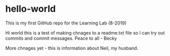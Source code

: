 # hello-world
This is my first GitHub repo for the Learning Lab (8-2019)

Hi world this is a test of making chnages to a readme.txt file so I can try out commits and commit messages.
Peace to all - Becky

More chnages yet - this is information about Neil, my husband.

